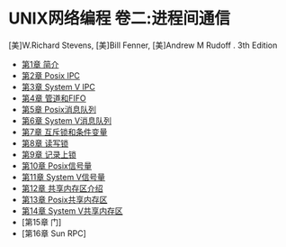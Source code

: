 # UNIX网络编程 卷二:进程间通信

[美]W.Richard Stevens, [美]Bill Fenner, [美]Andrew M Rudoff . 3th Edition

- [第1章 简介](chapter1.md)
- [第2章 Posix IPC](chapter2.md)
- [第3章 System V IPC](chapter3.md)
- [第4章 管道和FIFO](chapter4.md)
- [第5章 Posix消息队列](chapter5.md)
- [第6章 System V消息队列](chapter6.md)
- [第7章 互斥锁和条件变量](chapter7.md)
- [第8章 读写锁](chapter8.md)
- [第9章 记录上锁](chapter9.md)
- [第10章 Posix信号量](chapter10.md)
- [第11章 System V信号量](chapter11.md)
- [第12章 共享内存区介绍](chapter12.md)
- [第13章 Posix共享内存区](chapter13.md)
- [第14章 System V共享内存区](chapter14.md)
- [第15章 门]
- [第16章 Sun RPC]
